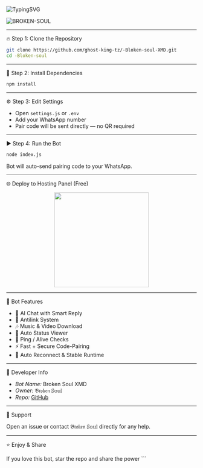 ![TypingSVG](https://readme-typing-svg.demolab.com?font=Source+Code+Pro&size=40&duration=3000&pause=700&color=00CED1&center=true&vCenter=true&width=1000&height=90&lines=ＢＲＯＫＥＮ－ＳＯＵＬ:+ＴＨＥ+ＵＬＴＩＭＡＴＥ+ＢＯＴ;🚀+ＦＡＳＴ,+ＳＴＡＢＬＥ+＆+ＰＯＷＥＲＦＵＬ+🚀;🔒+ＣＯＤＥ－ＰＡＩＲＩＮＧ+＆+ＳＥＣＵＲＥ+ＣＯＮＮＥＣＴＩＯＮ+🔒;🤖+ＤＥＶ+ＢＹ+𝔅𝔯𝔬𝔨𝔢𝔫+𝕊𝕠𝕦𝕝+🤖)

![BROKEN-SOUL](https://i.ibb.co/2P5nhwz/blackbotbanner.jpg)

---

🔥 Step 1: Clone the Repository

```bash
git clone https://github.com/ghost-king-tz/-Bloken-soul-XMD.git
cd -Bloken-soul
```

---

🔧 Step 2: Install Dependencies

```bash
npm install
```

---

⚙️ Step 3: Edit Settings

- Open `settings.js` or `.env`  
- Add your WhatsApp number  
- Pair code will be sent directly — no QR required  

---

▶️ Step 4: Run the Bot

```bash
node index.js
```

Bot will auto-send pairing code to your WhatsApp.

---

🌐 Deploy to Hosting Panel (Free)

<div align="center">
  <a href="https://bot-hosting.net/">
    <img src="https://img.shields.io/badge/Deploy%20Broken%20Soul%20XMD-Panel-blue?style=for-the-badge&logo=vercel" width="250" />
  </a></div>

---

💎 Bot Features

- 💬 AI Chat with Smart Reply  
- 🧼 Antilink System  
- 🎶 Music & Video Download  
- 👀 Auto Status Viewer  
- 📡 Ping / Alive Checks  
- ⚡ Fast + Secure Code-Pairing  
- 🔄 Auto Reconnect & Stable Runtime  

---

👑 Developer Info

- *Bot Name:* Broken Soul XMD  
- *Owner:* 𝔅𝔯𝔬𝔨𝔢𝔫 𝕊𝕠𝕦𝕝  
- *Repo:* [GitHub](https://github.com/ghost-king-tz/-Bloken-soul-XMD)

---

🤝 Support

Open an issue or contact 𝔅𝔯𝔬𝔨𝔢𝔫 𝕊𝕠𝕦𝕝 directly for any help.

---

⭐ Enjoy & Share

If you love this bot, star the repo and share the power ```
